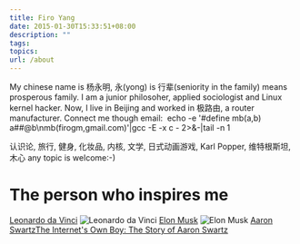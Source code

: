 ```yaml
---
title: Firo Yang
date: 2015-01-30T15:33:51+08:00
description: ""
tags:
topics:
url: /about
---
```

My chinese name is 杨永明, 永(yong) is 行辈(seniority in the family) means prosperous family.
I am a junior philosoher, applied sociologist and Linux kernel hacker.
Now, I live in Beijing and worked in 极路由, a router manufacturer.
Connect me though email:
 echo -e '#define mb(a,b) a##@b\nmb(firogm,gmail.com)'|gcc -E -x c - 2>&-|tail -n 1

认识论, 旅行, 健身, 化妆品, 内核, 文学, 日式动画游戏, Karl Popper, 维特根斯坦, 木心 any topic is welcome:-)
# The person who inspires me
[Leonardo da Vinci](https://en.wikipedia.org/wiki/Leonardo_da_Vinci)
![Leonardo da Vinci](https://upload.wikimedia.org/wikipedia/commons/thumb/3/38/Leonardo_da_Vinci_-_presumed_self-portrait_-_WGA12798.jpg/385px-Leonardo_da_Vinci_-_presumed_self-portrait_-_WGA12798.jpg)
<a href="https://en.wikipedia.org/wiki/Elon_Musk" target="_blank">Elon Musk</a>
![Elon Musk](https://upload.wikimedia.org/wikipedia/commons/thumb/4/49/Elon_Musk_2015.jpg/220px-Elon_Musk_2015.jpg)
<a href="https://en.wikipedia.org/wiki/Aaron_Swartz" target="_blank">Aaron Swartz</a>[The Internet's Own Boy: The Story of Aaron Swartz](https://www.youtube.com/embed/vXr-2hwTk58)
